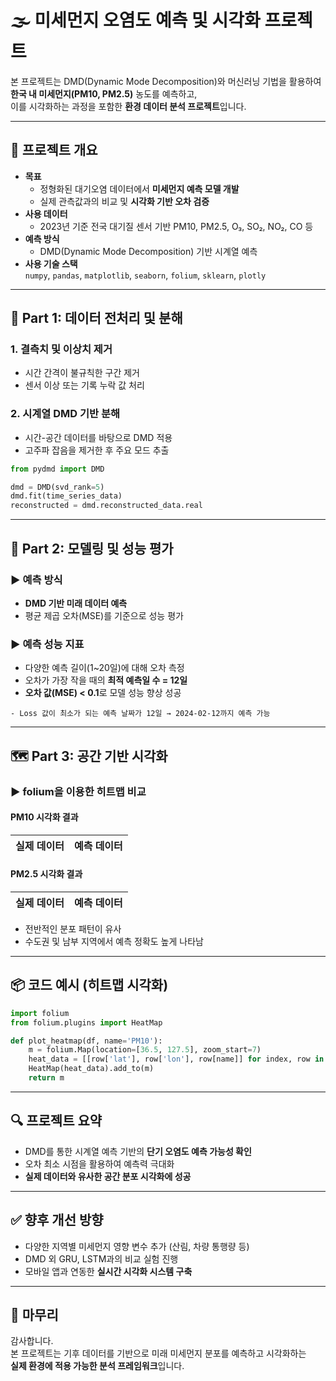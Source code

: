 
# 🌫️ 미세먼지 오염도 예측 및 시각화 프로젝트

본 프로젝트는 DMD(Dynamic Mode Decomposition)와 머신러닝 기법을 활용하여 **한국 내 미세먼지(PM10, PM2.5)** 농도를 예측하고,  
이를 시각화하는 과정을 포함한 **환경 데이터 분석 프로젝트**입니다.

---

## 📌 프로젝트 개요

- **목표**  
  - 정형화된 대기오염 데이터에서 **미세먼지 예측 모델 개발**  
  - 실제 관측값과의 비교 및 **시각화 기반 오차 검증**
- **사용 데이터**  
  - 2023년 기준 전국 대기질 센서 기반 PM10, PM2.5, O₃, SO₂, NO₂, CO 등
- **예측 방식**  
  - DMD(Dynamic Mode Decomposition) 기반 시계열 예측
- **사용 기술 스택**  
  `numpy`, `pandas`, `matplotlib`, `seaborn`, `folium`, `sklearn`, `plotly`

---

## 🧪 Part 1: 데이터 전처리 및 분해

### 1. 결측치 및 이상치 제거
- 시간 간격이 불규칙한 구간 제거
- 센서 이상 또는 기록 누락 값 처리

### 2. 시계열 DMD 기반 분해
- 시간-공간 데이터를 바탕으로 DMD 적용
- 고주파 잡음을 제거한 후 주요 모드 추출

```python
from pydmd import DMD

dmd = DMD(svd_rank=5)
dmd.fit(time_series_data)
reconstructed = dmd.reconstructed_data.real
```

---

## 🔄 Part 2: 모델링 및 성능 평가

### ▶ 예측 방식
- **DMD 기반 미래 데이터 예측**
- 평균 제곱 오차(MSE)를 기준으로 성능 평가

### ▶ 예측 성능 지표

- 다양한 예측 길이(1~20일)에 대해 오차 측정
- 오차가 가장 작을 때의 **최적 예측일 수 = 12일**
- **오차 값(MSE) < 0.1**로 모델 성능 향상 성공


```text
- Loss 값이 최소가 되는 예측 날짜가 12일 → 2024-02-12까지 예측 가능
```

---

## 🗺️ Part 3: 공간 기반 시각화

### ▶ folium을 이용한 히트맵 비교

#### PM10 시각화 결과

| 실제 데이터 | 예측 데이터 |
|-------------|-------------|

#### PM2.5 시각화 결과

| 실제 데이터 | 예측 데이터 |
|-------------|-------------|

- 전반적인 분포 패턴이 유사
- 수도권 및 남부 지역에서 예측 정확도 높게 나타남

---

## 📦 코드 예시 (히트맵 시각화)

```python
import folium
from folium.plugins import HeatMap

def plot_heatmap(df, name='PM10'):
    m = folium.Map(location=[36.5, 127.5], zoom_start=7)
    heat_data = [[row['lat'], row['lon'], row[name]] for index, row in df.iterrows()]
    HeatMap(heat_data).add_to(m)
    return m
```

---

## 🔍 프로젝트 요약

- DMD를 통한 시계열 예측 기반의 **단기 오염도 예측 가능성 확인**
- 오차 최소 시점을 활용하여 예측력 극대화
- **실제 데이터와 유사한 공간 분포 시각화에 성공**

---

## ✅ 향후 개선 방향

- 다양한 지역별 미세먼지 영향 변수 추가 (산림, 차량 통행량 등)
- DMD 외 GRU, LSTM과의 비교 실험 진행
- 모바일 앱과 연동한 **실시간 시각화 시스템 구축**

---

## 🙏 마무리

감사합니다.  
본 프로젝트는 기후 데이터를 기반으로 미래 미세먼지 분포를 예측하고 시각화하는  
**실제 환경에 적용 가능한 분석 프레임워크**입니다.
